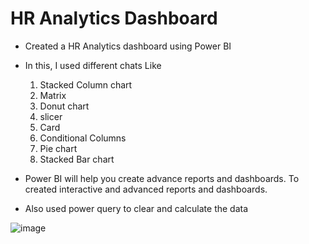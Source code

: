 # HR Analytics Dashboard
*  Created a HR Analytics dashboard using Power BI
* In this, I used different chats Like
  1.  Stacked Column chart
  2.  Matrix
  3.  Donut chart
  4.  slicer
  5.  Card
  6.  Conditional Columns
  7.  Pie chart
  8.  Stacked Bar chart

* Power BI will help you create advance reports and dashboards. To created interactive and advanced reports and dashboards.
* Also used power query to clear and calculate the data

![image](https://github.com/NidhiAgrawal2602/HR-Analytics/assets/138298087/874d6d47-3088-4ad4-9a40-956a528734aa)


